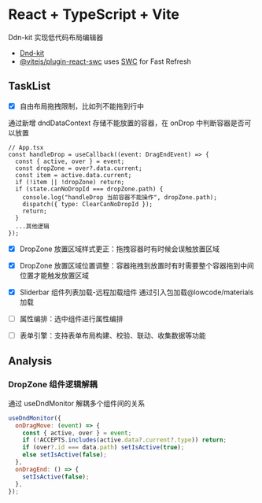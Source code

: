 # React + TypeScript + Vite

Ddn-kit 实现低代码布局编辑器

- [Dnd-kit](https://docs.dndkit.com/api-documentation/droppable/usedroppable)
- [@vitejs/plugin-react-swc](https://github.com/vitejs/vite-plugin-react-swc) uses [SWC](https://swc.rs/) for Fast Refresh

## TaskList

- [x] 自由布局拖拽限制，比如列不能拖到行中

通过新增 dndDataContext 存储不能放置的容器，在 onDrop 中判断容器是否可以放置

```tsx
// App.tsx
const handleDrop = useCallback((event: DragEndEvent) => {
  const { active, over } = event;
  const dropZone = over?.data.current;
  const item = active.data.current;
  if (!item || !dropZone) return;
  if (state.canNoDropId === dropZone.path) {
    console.log("handleDrop 当前容器不能操作", dropZone.path);
    dispatch({ type: ClearCanNoDropId });
    return;
  }
  ...其他逻辑
});

```

- [x] DropZone 放置区域样式更正：拖拽容器时有时候会误触放置区域

- [x] DropZone 放置区域位置调整：容器拖拽到放置时有时需要整个容器拖到中间位置才能触发放置区域

- [x] Sliderbar 组件列表加载-远程加载组件
通过引入包加载@lowcode/materials加载

- [ ] 属性编排：选中组件进行属性编排

- [ ] 表单引擎：支持表单布局构建、校验、联动、收集数据等功能

## Analysis

### DropZone 组件逻辑解耦

通过 useDndMonitor 解耦多个组件间的关系

```js
useDndMonitor({
  onDragMove: (event) => {
    const { active, over } = event;
    if (!ACCEPTS.includes(active.data?.current?.type)) return;
    if (over?.id === data.path) setIsActive(true);
    else setIsActive(false);
  },
  onDragEnd: () => {
    setIsActive(false);
  },
});
```
